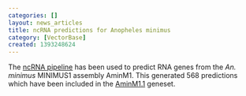 ```yaml
---
categories: []
layout: news_articles
title: ncRNA predictions for Anopheles minimus
category: [VectorBase]
created: 1393248624
---
```

The <a href="/info/genome/genebuild/ncrna.html">ncRNA pipeline</a> has been used to predict RNA genes from the <em>An. minimus</em> MINIMUS1 assembly AminM1. This generated 568 predictions which have been included in the <a href="/organisms/anopheles-minimus/minimus1/AminM1.1">AminM1.1</a> geneset.
